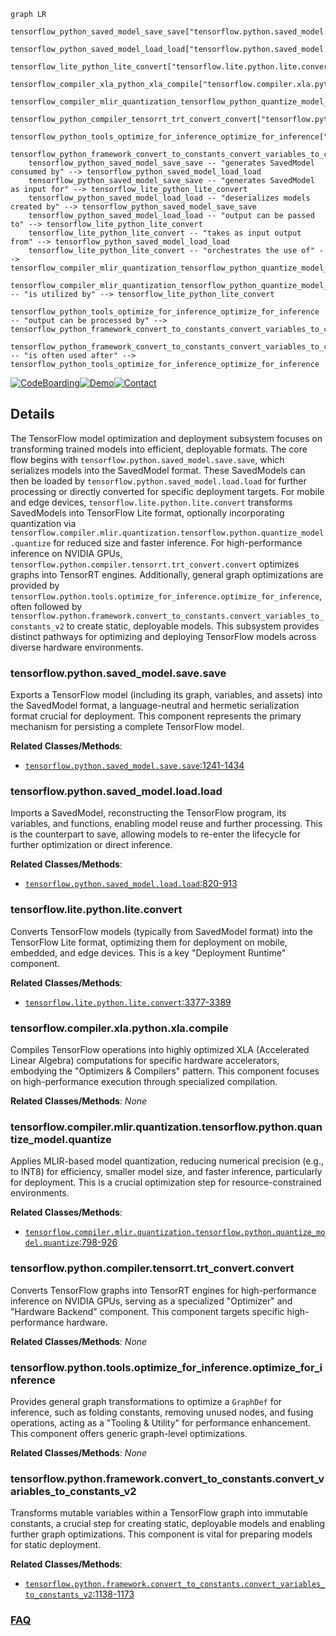 ```mermaid
graph LR
    tensorflow_python_saved_model_save_save["tensorflow.python.saved_model.save.save"]
    tensorflow_python_saved_model_load_load["tensorflow.python.saved_model.load.load"]
    tensorflow_lite_python_lite_convert["tensorflow.lite.python.lite.convert"]
    tensorflow_compiler_xla_python_xla_compile["tensorflow.compiler.xla.python.xla.compile"]
    tensorflow_compiler_mlir_quantization_tensorflow_python_quantize_model_quantize["tensorflow.compiler.mlir.quantization.tensorflow.python.quantize_model.quantize"]
    tensorflow_python_compiler_tensorrt_trt_convert_convert["tensorflow.python.compiler.tensorrt.trt_convert.convert"]
    tensorflow_python_tools_optimize_for_inference_optimize_for_inference["tensorflow.python.tools.optimize_for_inference.optimize_for_inference"]
    tensorflow_python_framework_convert_to_constants_convert_variables_to_constants_v2["tensorflow.python.framework.convert_to_constants.convert_variables_to_constants_v2"]
    tensorflow_python_saved_model_save_save -- "generates SavedModel consumed by" --> tensorflow_python_saved_model_load_load
    tensorflow_python_saved_model_save_save -- "generates SavedModel as input for" --> tensorflow_lite_python_lite_convert
    tensorflow_python_saved_model_load_load -- "deserializes models created by" --> tensorflow_python_saved_model_save_save
    tensorflow_python_saved_model_load_load -- "output can be passed to" --> tensorflow_lite_python_lite_convert
    tensorflow_lite_python_lite_convert -- "takes as input output from" --> tensorflow_python_saved_model_load_load
    tensorflow_lite_python_lite_convert -- "orchestrates the use of" --> tensorflow_compiler_mlir_quantization_tensorflow_python_quantize_model_quantize
    tensorflow_compiler_mlir_quantization_tensorflow_python_quantize_model_quantize -- "is utilized by" --> tensorflow_lite_python_lite_convert
    tensorflow_python_tools_optimize_for_inference_optimize_for_inference -- "output can be processed by" --> tensorflow_python_framework_convert_to_constants_convert_variables_to_constants_v2
    tensorflow_python_framework_convert_to_constants_convert_variables_to_constants_v2 -- "is often used after" --> tensorflow_python_tools_optimize_for_inference_optimize_for_inference
```

[![CodeBoarding](https://img.shields.io/badge/Generated%20by-CodeBoarding-9cf?style=flat-square)](https://github.com/CodeBoarding/GeneratedOnBoardings)[![Demo](https://img.shields.io/badge/Try%20our-Demo-blue?style=flat-square)](https://www.codeboarding.org/demo)[![Contact](https://img.shields.io/badge/Contact%20us%20-%20contact@codeboarding.org-lightgrey?style=flat-square)](mailto:contact@codeboarding.org)

## Details

The TensorFlow model optimization and deployment subsystem focuses on transforming trained models into efficient, deployable formats. The core flow begins with `tensorflow.python.saved_model.save.save`, which serializes models into the SavedModel format. These SavedModels can then be loaded by `tensorflow.python.saved_model.load.load` for further processing or directly converted for specific deployment targets. For mobile and edge devices, `tensorflow.lite.python.lite.convert` transforms SavedModels into TensorFlow Lite format, optionally incorporating quantization via `tensorflow.compiler.mlir.quantization.tensorflow.python.quantize_model.quantize` for reduced size and faster inference. For high-performance inference on NVIDIA GPUs, `tensorflow.python.compiler.tensorrt.trt_convert.convert` optimizes graphs into TensorRT engines. Additionally, general graph optimizations are provided by `tensorflow.python.tools.optimize_for_inference.optimize_for_inference`, often followed by `tensorflow.python.framework.convert_to_constants.convert_variables_to_constants_v2` to create static, deployable models. This subsystem provides distinct pathways for optimizing and deploying TensorFlow models across diverse hardware environments.

### tensorflow.python.saved_model.save.save
Exports a TensorFlow model (including its graph, variables, and assets) into the SavedModel format, a language-neutral and hermetic serialization format crucial for deployment. This component represents the primary mechanism for persisting a complete TensorFlow model.


**Related Classes/Methods**:

- <a href="https://github.com/tensorflow/tensorflow/blob/master/tensorflow/python/saved_model/save.py#L1241-L1434" target="_blank" rel="noopener noreferrer">`tensorflow.python.saved_model.save.save`:1241-1434</a>


### tensorflow.python.saved_model.load.load
Imports a SavedModel, reconstructing the TensorFlow program, its variables, and functions, enabling model reuse and further processing. This is the counterpart to save, allowing models to re-enter the lifecycle for further optimization or direct inference.


**Related Classes/Methods**:

- <a href="https://github.com/tensorflow/tensorflow/blob/master/tensorflow/python/saved_model/load.py#L820-L913" target="_blank" rel="noopener noreferrer">`tensorflow.python.saved_model.load.load`:820-913</a>


### tensorflow.lite.python.lite.convert
Converts TensorFlow models (typically from SavedModel format) into the TensorFlow Lite format, optimizing them for deployment on mobile, embedded, and edge devices. This is a key "Deployment Runtime" component.


**Related Classes/Methods**:

- <a href="https://github.com/tensorflow/tensorflow/blob/master/tensorflow/lite/python/lite.py#L3377-L3389" target="_blank" rel="noopener noreferrer">`tensorflow.lite.python.lite.convert`:3377-3389</a>


### tensorflow.compiler.xla.python.xla.compile
Compiles TensorFlow operations into highly optimized XLA (Accelerated Linear Algebra) computations for specific hardware accelerators, embodying the "Optimizers & Compilers" pattern. This component focuses on high-performance execution through specialized compilation.


**Related Classes/Methods**: _None_

### tensorflow.compiler.mlir.quantization.tensorflow.python.quantize_model.quantize
Applies MLIR-based model quantization, reducing numerical precision (e.g., to INT8) for efficiency, smaller model size, and faster inference, particularly for deployment. This is a crucial optimization step for resource-constrained environments.


**Related Classes/Methods**:

- <a href="https://github.com/tensorflow/tensorflow/blob/master/tensorflow/compiler/mlir/quantization/tensorflow/python/quantize_model.py#L798-L926" target="_blank" rel="noopener noreferrer">`tensorflow.compiler.mlir.quantization.tensorflow.python.quantize_model.quantize`:798-926</a>


### tensorflow.python.compiler.tensorrt.trt_convert.convert
Converts TensorFlow graphs into TensorRT engines for high-performance inference on NVIDIA GPUs, serving as a specialized "Optimizer" and "Hardware Backend" component. This component targets specific high-performance hardware.


**Related Classes/Methods**: _None_

### tensorflow.python.tools.optimize_for_inference.optimize_for_inference
Provides general graph transformations to optimize a `GraphDef` for inference, such as folding constants, removing unused nodes, and fusing operations, acting as a "Tooling & Utility" for performance enhancement. This component offers generic graph-level optimizations.


**Related Classes/Methods**: _None_

### tensorflow.python.framework.convert_to_constants.convert_variables_to_constants_v2
Transforms mutable variables within a TensorFlow graph into immutable constants, a crucial step for creating static, deployable models and enabling further graph optimizations. This component is vital for preparing models for static deployment.


**Related Classes/Methods**:

- <a href="https://github.com/tensorflow/tensorflow/blob/master/tensorflow/python/framework/convert_to_constants.py#L1138-L1173" target="_blank" rel="noopener noreferrer">`tensorflow.python.framework.convert_to_constants.convert_variables_to_constants_v2`:1138-1173</a>




### [FAQ](https://github.com/CodeBoarding/GeneratedOnBoardings/tree/main?tab=readme-ov-file#faq)